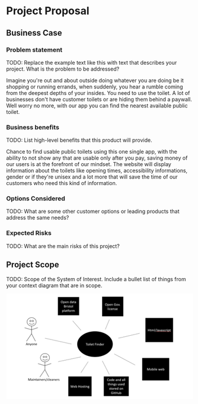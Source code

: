 # Project Proposal

## Business Case

### Problem statement
TODO: Replace the example text like this with text that describes your project. What is the problem to be addressed?

Imagine you're out and about outside doing whatever you are doing be it shopping or running errands, when suddenly, you hear a rumble coming from the deepest depths of your insides. You need to use the toilet. A lot of businesses don't have customer toilets or are hiding them behind a paywall. Well worry no more, with our app you can find the nearest available public toilet.

### Business benefits
TODO: List high-level benefits that this product will provide.

Chance to find usable public toilets using this one single app, with the ability to not show any that are usable only after you pay, saving money of our users is at the forefront of our mindset. The website will display information about the toilets like opening times, accessibility informations, gender or if they're unisex and a lot more that will save the time of our customers who need this kind of information.

### Options Considered
TODO: What are some other customer options or leading products that address the same needs?



### Expected Risks
TODO: What are the main risks of this project?

## Project Scope
TODO: Scope of the System of Interest. Include a bullet list of things from your context diagram that are in scope.

![Context Diagram /Eryk](https://github.com/szyma28/szyma28.github.io/blob/3565d4a3e7827ca026637e0df235da0cd487eff6/docs/Images/Context%20diagram.png)
